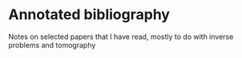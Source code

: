 # Annotated bibliography
Notes on selected papers that I have read, mostly to do with inverse problems and tomography
